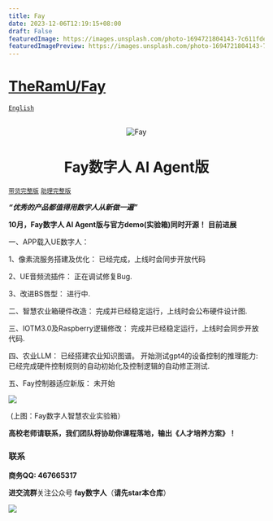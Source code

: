 ```yaml
---
title: Fay
date: 2023-12-06T12:19:15+08:00
draft: False
featuredImage: https://images.unsplash.com/photo-1694721804143-7c611fde4b22?ixid=M3w0NjAwMjJ8MHwxfHJhbmRvbXx8fHx8fHx8fDE3MDE4MzYxODd8&ixlib=rb-4.0.3
featuredImagePreview: https://images.unsplash.com/photo-1694721804143-7c611fde4b22?ixid=M3w0NjAwMjJ8MHwxfHJhbmRvbXx8fHx8fHx8fDE3MDE4MzYxODd8&ixlib=rb-4.0.3
---
```


# [TheRamU/Fay](https://github.com/TheRamU/Fay)

[`English`](https://github.com/TheRamU/Fay/blob/main/README_EN.md)

<div align="center">
    <br>
    <img src="images/icon.png" alt="Fay">
    <h1>Fay数字人 AI Agent版</h1>
</div>

[`带货完整版`](https://github.com/TheRamU/Fay/tree/fay-sales-edition)                        [`助理完整版`](https://github.com/TheRamU/Fay/tree/fay-assistant-edition)

***“优秀的产品都值得用数字人从新做一遍”***

**10月，Fay数字人 AI Agent版与官方demo(实验箱)同时开源！**
**目前进展**

一、APP载入UE数字人：

1、像素流服务搭建及优化：
已经完成，上线时会同步开放代码

2、UE音频流插件：
正在调试修复Bug.

3、改进BS唇型：
进行中.

二、智慧农业箱硬件改造：
完成并已经稳定运行，上线时会公布硬件设计图.

三、IOTM3.0及Raspberry逻辑修改：
完成并已经稳定运行，上线时会同步开放代码.

四、农业LLM：
已经搭建农业知识图谱。
开始测试gpt4的设备控制的推理能力:已经完成硬件控制规则的自动初始化及控制逻辑的自动修正测试.

五、Fay控制器适应新版：
未开始

![](images/1.jpg)

​                                                                       (上图：Fay数字人智慧农业实验箱）

**高校老师请联系，我们团队将协助你课程落地，输出《人才培养方案》！**

### **联系**

**商务QQ: 467665317**

**进交流群**关注公众号 **fay数字人**（**请先star本仓库**）

<img src="images/2.jpg"  />
